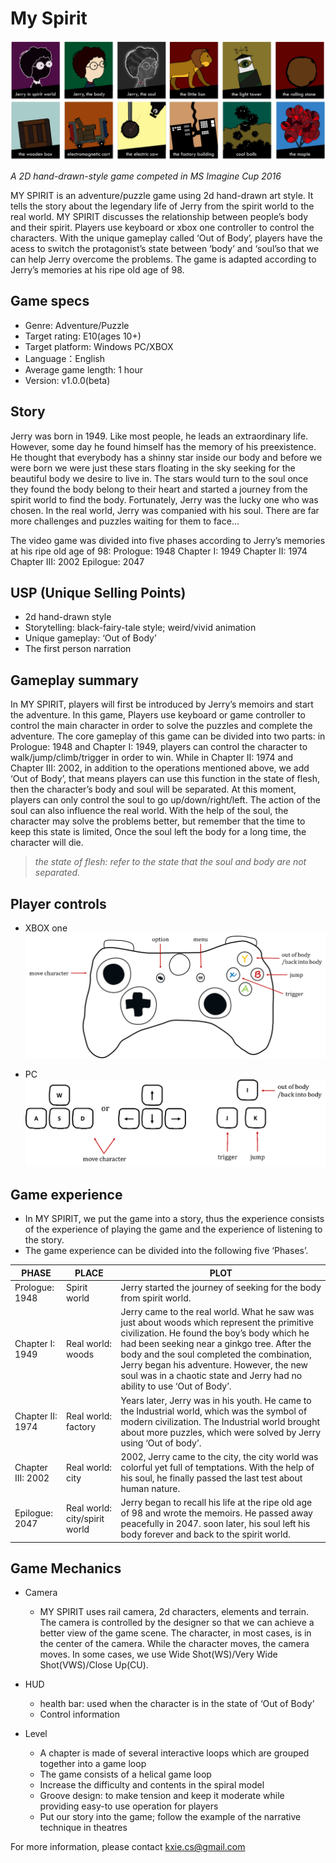 # My Spirit

![assets](images/assets2.jpg)

*A 2D hand-drawn-style game competed in MS Imagine Cup 2016*

MY SPIRIT is an adventure/puzzle game using 2d hand-drawn art style. It tells the story about the legendary life of Jerry from the spirit world to the real world. MY SPIRIT discusses the relationship between people’s body and their spirit. Players use keyboard or xbox one controller to control the characters. With the unique gameplay called ‘Out of Body’, players have the acess to switch the protagonist’s state between ‘body’ and ‘soul’so that we can help Jerry overcome the problems.
The game is adapted according to Jerry’s memories at his ripe old age of 98.

## Game specs
* Genre: Adventure/Puzzle
* Target rating: E10(ages 10+)
* Target platform: Windows PC/XBOX
* Language：English
* Average game length: 1 hour
* Version: v1.0.0(beta)

## Story
Jerry was born in 1949. Like most people, he leads an extraordinary life. However, some day he found himself has the memory of his preexistence. He thought that everybody has a shinny star inside our body and before we were born we were just these stars floating in the sky seeking for the beautiful body we desire to live in. The stars would turn to the soul once they found the body belong to their heart and started a journey from the spirit world to find the body. Fortunately, Jerry was the lucky one who was chosen. In the real world, Jerry was companied with his soul. There are far more challenges and puzzles waiting for them to face…

The video game was divided into five phases according to Jerry’s memories at his ripe old age of 98: 
Prologue: 1948
Chapter I: 1949
Chapter II: 1974
Chapter III: 2002
Epilogue: 2047

## USP (Unique Selling Points)
* 2d hand-drawn style
* Storytelling: black-fairy-tale style; weird/vivid animation
* Unique gameplay: ‘Out of Body’
* The first person narration

## Gameplay summary
In MY SPIRIT, players will first be introduced by Jerry’s memoirs and start the adventure. In this game, Players use keyboard or game controller to control the main character in order to solve the puzzles and complete the adventure. The core gameplay of this game can be divided into two parts: in Prologue: 1948 and Chapter I: 1949, players can control the character to walk/jump/climb/trigger in order to win. While in Chapter II: 1974 and Chapter III: 2002, in addition to the operations mentioned above, we add ‘Out of Body’, that means players can use this function in the state of flesh, then the character’s body and soul will be separated. At this moment, players can only control the soul to go up/down/right/left. The action of the soul can also influence the real world. With the help of the soul, the character may solve the problems better, but remember that the time to keep this state is limited, Once the soul left the body for a long time, the character will die. 

> *the state of flesh: refer to the state that the soul and body are not separated.*

## Player controls
* XBOX one
![assets](images/controls_xbox.png)

* PC
![assets](images/controls_pc.png)


## Game experience
* In MY SPIRIT, we put the game into a story, thus the experience consists of the experience of playing the game and the experience of listening to the story.
* The game experience can be divided into the following five ‘Phases’.

|PHASE|PLACE|PLOT|
|-|-|-|
|Prologue: 1948|Spirit world|Jerry started the journey of  seeking for the body from spirit world. |
|Chapter I: 1949|Real world: woods|Jerry came to the real world. What he saw was just about woods which represent the primitive civilization. He found the boy’s body which he had been seeking near a ginkgo tree. After the body and the soul completed the combination, Jerry began his adventure. However, the new soul was in a chaotic state and Jerry had no ability to use ‘Out of Body’.|
|Chapter II: 1974|Real world: factory|Years later, Jerry was in his youth. He came to the Industrial world, which was the symbol of modern civilization. The Industrial world brought about more puzzles, which were solved by Jerry using ‘Out of body’.|
|Chapter III: 2002|Real world: city|2002, Jerry came to the city, the city world was colorful yet full of temptations. With the help of his soul, he finally passed the last test about human nature.|
|Epilogue: 2047|Real world: city/spirit world|Jerry began to recall his life at the ripe old age of 98 and wrote the memoirs. He passed away peacefully in 2047. soon later, his soul left his body forever and back to the spirit world.|


## Game Mechanics
* Camera
    * MY SPIRIT uses rail camera, 2d characters, elements and terrain. The camera is controlled by the designer so that we can achieve a better view of the game scene. The character, in most cases, is in the center of the camera. While the character moves, the camera moves. In some cases, we use Wide Shot(WS)/Very Wide Shot(VWS)/Close Up(CU).

* HUD
    * health bar: used when the character is in the state of ‘Out of Body’
    * Control information

* Level
    * A chapter is made of several interactive loops which are grouped together into a game loop
    * The game consists of a helical game loop
    * Increase the difficulty and contents in the spiral model
    * Groove design: to make tension and keep it moderate while providing easy-to use operation for players
    * Put our story into the game; follow the example of the narrative technique in theatres


For more information, please contact [kxie.cs@gmail.com](mailto:kxie.cs@gmail.com)


